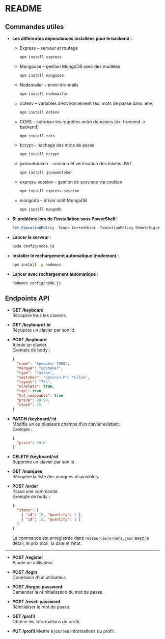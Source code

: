 ﻿# README

## Commandes utiles

- **Les différentes dépendances installées pour le backend :**

  - Express – serveur et routage
    ```bash
    npm install express
    ```
  - Mongoose – gestion MongoDB avec des modèles
    ```bash
    npm install mongoose
    ```
  - Nodemailer – envoi d’e-mails
    ```bash
    npm install nodemailer
    ```
  - dotenv – variables d’environnement (ex: mots de passe dans .env)
    ```bash
    npm install dotenv
    ```
  - CORS – autoriser les requêtes entre domaines (ex: frontend → backend)
    ```bash
    npm install cors
    ```
  - bcrypt – hachage des mots de passe
    ```bash
    npm install bcrypt
    ```
  - jsonwebtoken – création et vérification des tokens JWT
    ```bash
    npm install jsonwebtoken
    ```
  - express-session – gestion de sessions via cookies
    ```bash
    npm install express-session
    ```
  - mongodb – driver natif MongoDB
    ```bash
    npm install mongodb
    ```

- **Si problème lors de l'installation sous PowerShell :**

  ```powershell
  Set-ExecutionPolicy -Scope CurrentUser -ExecutionPolicy RemoteSigned
  ```

- **Lancer le serveur :**

  ```bash
  node config/node.js
  ```

- **Installer le rechargement automatique (nodemon) :**

  ```bash
  npm install -g nodemon
  ```

- **Lancer avec rechargement automatique :**
  ```bash
  nodemon config/node.js
  ```

## Endpoints API

- **GET /keyboard**  
  Récupère tous les claviers.

- **GET /keyboard/:id**  
  Récupère un clavier par son id.

- **POST /keyboard**  
  Ajoute un clavier.  
  Exemple de body :

  ```json
  {
    "name": "Epomaker TH80",
    "marque": "Epomaker",
    "type": "Custom",
    "switches": "Gateron Pro Yellow",
    "layout": "75%",
    "wireless": true,
    "rgb": true,
    "hot_swappable": true,
    "price": 99.99,
    "stock": 15
  }
  ```

- **PATCH /keyboard/:id**  
  Modifie un ou plusieurs champs d’un clavier existant.  
  Exemple :

  ```json
  {
    "price": 10.0
  }
  ```

- **DELETE /keyboard/:id**  
  Supprime un clavier par son id.

- **GET /marques**  
  Récupère la liste des marques disponibles.

- **POST /order**  
  Passe une commande.  
  Exemple de body :
  ```json
  {
    "items": [
      { "id": 10, "quantity": 2 },
      { "id": 12, "quantity": 1 }
    ]
  }
  ```
  La commande est enregistrée dans `ressources/orders.json` avec le détail, le prix total, la date et l’état.

---

- **POST /register**  
  Ajoute un utilisateur.

- **POST /login**  
  Connexion d'un utilisateur.

- **POST /forgot-password**  
  Demander la réinitialisation du mot de passe.

- **POST /reset-password**  
   Réinitialiser le mot de passe.

- **GET /profil**  
  Obtenir les informations du profil.

- **PUT /profil**
  Mettre à jour les informations du profil.
